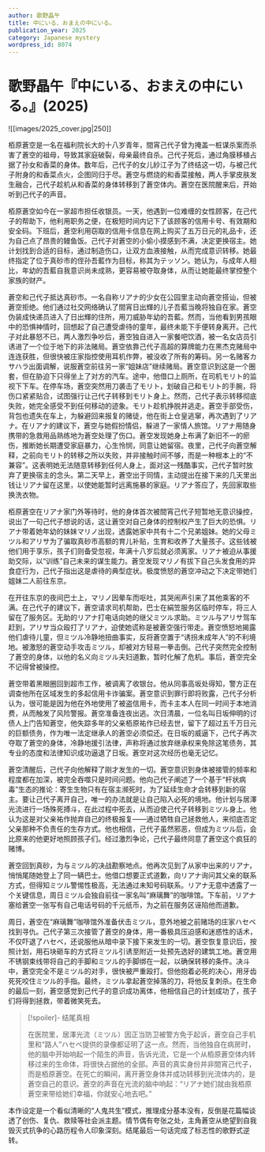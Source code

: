 ```yaml
---
author: 歌野晶午
title: 中にいる、おまえの中にいる。
publication_year: 2025
category: Japanese mystery
wordpress_id: 8074
---
```


# 歌野晶午『中にいる、おまえの中にいる。』(2025)

![[images/2025_cover.jpg|250]]

栢原蒼空是一名在福利院长大的十八岁青年，間宵己代子曾为掩盖一桩谋杀案而杀害了蒼空的祖母，导致其家庭破裂，母亲最终自杀。己代子死后，通过角膜移植占据了孙女和香菜的身体。数年后，己代子的女儿紗江子为了终结这一切，与被己代子附身的和香菜点火，企图同归于尽。蒼空与燃烧的和香菜接触，两人手掌皮肤发生融合，己代子趁机从和香菜的身体转移到了蒼空体内。蒼空在医院醒来后，开始听到己代子的声音。

栢原蒼空如今在一家超市担任收银员。一天，他遇到一位难缠的女性顾客，在己代子的帮助下，他利用职务之便，在极短时间内记下了该顾客的信用卡号、有效期和安全码。下班后，蒼空利用窃取的信用卡信息在网上购买了五万日元的礼品卡，还为自己点了昂贵的鳗鱼饭。己代子对蒼空的小偷小摸感到不满，决定更换宿主。她计划找到合适的目标，通过制造伤口，让双方血液接触，从而完成意识转移。她最终指定了位于真砂市的侄孙吾藍作为目标，称其为テッソン。她认为，与成年人相比，年幼的吾藍自我意识尚未成熟，更容易被夺取身体，从而让她能最终掌控整个家族的财产。

蒼空和己代子抵达真砂市。一名自称リアナ的少女在公园里主动向蒼空搭讪，但被蒼空拒绝。他们通过社交网络确认了間宵日出輝的儿子吾藍当晚将独自在家。蒼空伪装成快递员进入了日出輝的住所，用刀威胁年幼的吾藍。然而，当他看到男孩眼中的恐惧神情时，回想起了自己遭受虐待的童年，最终未能下手便转身离开。己代子对此暴怒不已，两人激烈争吵后，蒼空独自进入一家餐吧饮酒，被一名女店员引诱进了一个位于地下的非法赌局。蒼空依靠己代子高超的算牌能力在黑杰克赌局中连连获胜，但很快被庄家指控使用耳机作弊，被没收了所有的筹码。另一名赌客カサハラ出面调解，说服蒼空前往另一家“姐妹店”继续赌局。蒼空意识到这是一个圈套，但在胁迫下只得坐上了对方的汽车。途中，他借口上厕所，在司机モリト的监视下下车。在停车场，蒼空突然用刀袭击了モリト，划破自己和モリト的手腕，将伤口紧紧贴合，试图强行让己代子转移到モリト身上。然而，己代子表示转移彻底失败，她完全感受不到任何移动的迹象。モリト趁机挣脱并逃走。蒼空手部受伤，背包也遗失在车上，为躲避回来报复的赌徒，他在街上仓皇逃窜，再次遇到了リアナ。在リアナ的建议下，蒼空与她假扮情侣，躲进了一家情人旅馆。リアナ用随身携带的急救用品熟练地为蒼空处理了伤口。蒼空发现她身上布满了新旧不一的瘀伤，推断她长期遭受家庭暴力，心生怜悯，同意让她留宿。夜里，己代子向蒼空解释，之前向モリト的转移之所以失败，并非接触时间不够，而是一种根本上的“不兼容”。这表明她无法随意转移到任何人身上，面对这一残酷事实，己代子暂时放弃了更换宿主的念头。第二天早上，蒼空出于同情，主动提出在接下来的几天里出钱让リアナ留在这里，以使她能暂时远离施暴的家庭。リアナ答应了，先回家取些换洗衣物。

栢原蒼空在リアナ家门外等待时，他的身体首次被間宵己代子短暂地无意识操控，说出了一句己代子想说的话，这让蒼空对自己身体的控制权产生了巨大的恐惧。リアナ带着她年幼的妹妹マリノ出现，透露她家中共有十二个兄弟姐妹。她的父母ミツル和アリサ为了骗取真砂市高额的育儿补贴，生育和收养了大量孩子。这些钱被他们用于享乐，孩子们则备受忽视，年满十八岁后就必须离家。リアナ被迫从事援助交际，以“训练”自己未来的谋生能力。蒼空发现マリノ有拔下自己头发食用的异食症行为，己代子指出这是虐待的典型症状。极度愤怒的蒼空冲动之下决定带她们姐妹二人前往东京。

在开往东京的夜间巴士上，マリノ因晕车而呕吐，其哭闹声引来了其他乘客的不满。在己代子的建议下，蒼空请求司机帮助，巴士在絹笠服务区临时停车，将三人留在了服务区。无助的リアナ打电话向她的继父ミツル求助。ミツル与アリサ驾车赶到，アリサ当众殴打了リアナ，迫使她谎称是被蒼空强行带走。蒼空愤怒地揭露他们虐待儿童，但ミツル冷静地扭曲事实，反将蒼空置于“诱拐未成年人”的不利境地。被激怒的蒼空动手攻击ミツル，却被对方轻易一拳击倒。己代子突然完全控制了蒼空的身体，以他的名义向ミツル夫妇道歉，暂时化解了危机。事后，蒼空完全不记得曾被操控。

蒼空带着黑眼圈回到超市工作，被调离了收银台。他从同事高坂处得知，警方正在调查他所在区域发生的多起信用卡诈骗案。蒼空意识到罪行即将败露，己代子分析认为，很可能是因为他在外地使用了被盗信用卡，而卡主本人在同一时间于本地消费，从而触发了风险警报。蒼空准备连夜出逃。次日清晨，一位名叫日坂伸明的讨债人上门告知蒼空，他失踪多年的父亲栢原祐作已经去世，留下了超过五千万日元的巨额债务，作为唯一法定继承人的蒼空必须偿还。在日坂的威逼下，己代子再次夺取了蒼空的身体，冷静地援引法律，声称将通过放弃继承权来免除这笔债务，其专业的态度和法律知识成功逼退了日坂。蒼空对这次经历也毫无记忆。

蒼空清醒后，己代子向他解释了刚才发生的一切。蒼空意识到身体被接管的频率和程度都在加深，被完全吞噬只是时间问题。他向己代子阐述了一个基于“杆状病毒”生态的推论：寄生生物只有在宿主濒死时，为了延续生命才会转移到新的宿主。要让己代子离开自己，唯一的办法就是让自己陷入必死的境地。他计划与居澤光流进行一场殊死搏斗，在此过程中死去，从而迫使己代子转移到ミツル身上。他认为这是对父亲祐作抛弃自己的终极报复——通过牺牲自己拯救他人，来彻底否定父亲那种不负责任的生存方式。他也相信，己代子虽然邪恶，但成为ミツル后，会比原来的他更好地照顾孩子们。经过激烈争论，己代子最终同意了蒼空这个疯狂的赌博。

蒼空回到真砂，为与ミツル的决战勘察地点。他再次见到了从家中出来的リアナ，悄悄尾随她登上了同一辆巴士。他借口想要正式道歉，向リアナ询问其父亲的联系方式，但得知ミツル警惕性极高，无法通过未知号码联系。リアナ无意中透露了一个关键信息，周日ミツル会独自前往一家名叫“麻璃舞”的咖啡馆。下车前，リアナ塞给蒼空一张写有自己电话号码的千元纸币，为之前在服务区诬陷他而道歉。

周日，蒼空在“麻璃舞”咖啡馆外准备伏击ミツル，意外地被之前赌场的庄家ハセベ找到寻仇。己代子第三次接管了蒼空的身体，用一番极具压迫感和迷惑性的话术，不仅吓退了ハセベ，还说服他从暗中录下接下来发生的一切。蒼空恢复意识后，按照计划，用石块砸车的方式将ミツル引诱至附近一处预先选好的建筑工地。蒼空用不锈钢束线带将自己的手脚和ミツル的手脚绑在一起，以确保转移的条件。决斗中，蒼空完全不是ミツル的对手，很快被严重殴打。但他抱着必死的决心，用牙齿死死咬住ミツル的手指。最终，ミツル拿起蒼空掉落的刀，将他反复刺杀。在生命的最后一刻，蒼空感觉到己代子的意识成功离体，他相信自己的计划成功了，孩子们将得到拯救，带着微笑死去。

> [!spoiler]- 结尾真相
> 
> 在医院里，居澤光流（ミツル）因正当防卫被警方免于起诉，蒼空自己手机里和“路人”ハセベ提供的录像都证明了这一点。然而，当他独自在病房时，他的脑中开始响起一个陌生的声音，告诉光流，它是一个从栢原蒼空体内转移过来的生命体，将很快占据他的全部。声音的真实身份并非間宵己代子，而是栢原蒼空。在死亡的瞬间，离开蒼空身体并成功转移到光流体内的，是蒼空自己的意识。蒼空的声音在光流的脑中响起：“リアナ她们就由我栢原蒼空来带给她们幸福，你就安心地去吧。”

本作设定是一个看似清晰的“人鬼共生”模式，推理成分基本没有，反倒是花篇幅谈透了创伤、复仇、救赎等社会派主题。情节偶有夸张之处，主角蒼空从绝望到自我毁灭式抗争的心路历程令人印象深刻。结尾最后一句话完成了标志性的歌野式逆转。